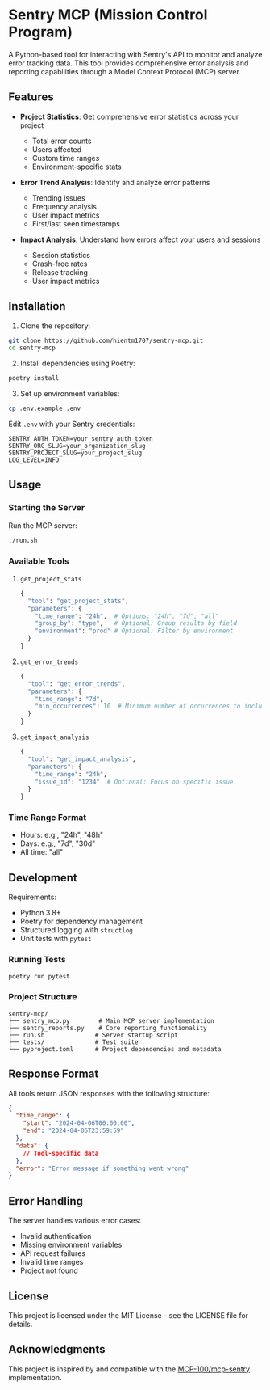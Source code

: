 # Sentry MCP (Mission Control Program)

A Python-based tool for interacting with Sentry's API to monitor and analyze error tracking data. This tool provides comprehensive error analysis and reporting capabilities through a Model Context Protocol (MCP) server.

## Features

- **Project Statistics**: Get comprehensive error statistics across your project
  - Total error counts
  - Users affected
  - Custom time ranges
  - Environment-specific stats
  
- **Error Trend Analysis**: Identify and analyze error patterns
  - Trending issues
  - Frequency analysis
  - User impact metrics
  - First/last seen timestamps

- **Impact Analysis**: Understand how errors affect your users and sessions
  - Session statistics
  - Crash-free rates
  - Release tracking
  - User impact metrics

## Installation

1. Clone the repository:
```bash
git clone https://github.com/hientm1707/sentry-mcp.git
cd sentry-mcp
```

2. Install dependencies using Poetry:
```bash
poetry install
```

3. Set up environment variables:
```bash
cp .env.example .env
```

Edit `.env` with your Sentry credentials:
```env
SENTRY_AUTH_TOKEN=your_sentry_auth_token
SENTRY_ORG_SLUG=your_organization_slug
SENTRY_PROJECT_SLUG=your_project_slug
LOG_LEVEL=INFO
```

## Usage

### Starting the Server

Run the MCP server:
```bash
./run.sh
```

### Available Tools

1. `get_project_stats`
   ```python
   {
     "tool": "get_project_stats",
     "parameters": {
       "time_range": "24h",  # Options: "24h", "7d", "all"
       "group_by": "type",   # Optional: Group results by field
       "environment": "prod" # Optional: Filter by environment
     }
   }
   ```

2. `get_error_trends`
   ```python
   {
     "tool": "get_error_trends",
     "parameters": {
       "time_range": "7d",
       "min_occurrences": 10  # Minimum number of occurrences to include
     }
   }
   ```

3. `get_impact_analysis`
   ```python
   {
     "tool": "get_impact_analysis",
     "parameters": {
       "time_range": "24h",
       "issue_id": "1234"  # Optional: Focus on specific issue
     }
   }
   ```

### Time Range Format
- Hours: e.g., "24h", "48h"
- Days: e.g., "7d", "30d"
- All time: "all"

## Development

Requirements:
- Python 3.8+
- Poetry for dependency management
- Structured logging with `structlog`
- Unit tests with `pytest`

### Running Tests

```bash
poetry run pytest
```

### Project Structure

```
sentry-mcp/
├── sentry_mcp.py        # Main MCP server implementation
├── sentry_reports.py    # Core reporting functionality
├── run.sh              # Server startup script
├── tests/              # Test suite
└── pyproject.toml      # Project dependencies and metadata
```

## Response Format

All tools return JSON responses with the following structure:

```json
{
  "time_range": {
    "start": "2024-04-06T00:00:00",
    "end": "2024-04-06T23:59:59"
  },
  "data": {
    // Tool-specific data
  },
  "error": "Error message if something went wrong"
}
```

## Error Handling

The server handles various error cases:
- Invalid authentication
- Missing environment variables
- API request failures
- Invalid time ranges
- Project not found

## License

This project is licensed under the MIT License - see the LICENSE file for details.

## Acknowledgments

This project is inspired by and compatible with the [MCP-100/mcp-sentry](https://github.com/MCP-100/mcp-sentry) implementation. 